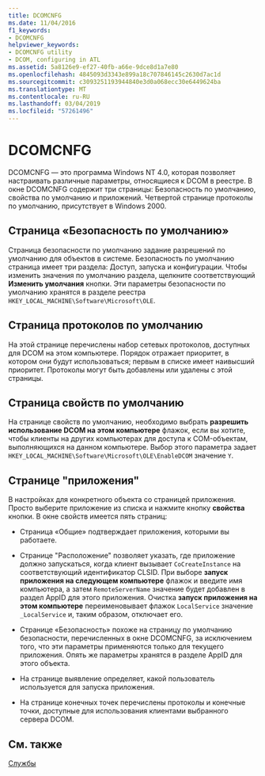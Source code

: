 ```yaml
---
title: DCOMCNFG
ms.date: 11/04/2016
f1_keywords:
- DCOMCNFG
helpviewer_keywords:
- DCOMCNFG utility
- DCOM, configuring in ATL
ms.assetid: 5a8126e9-ef27-40fb-a66e-9dce8d1a7e80
ms.openlocfilehash: 4845093d3343e899a18c707846145c2630d7ac1d
ms.sourcegitcommit: c3093251193944840e3d0a068ecc30e6449624ba
ms.translationtype: MT
ms.contentlocale: ru-RU
ms.lasthandoff: 03/04/2019
ms.locfileid: "57261496"
---
```

# <a name="dcomcnfg"></a>DCOMCNFG

DCOMCNFG — это программа Windows NT 4.0, которая позволяет настраивать различные параметры, относящиеся к DCOM в реестре. В окне DCOMCNFG содержит три страницы: Безопасность по умолчанию, свойства по умолчанию и приложений. Четвертой странице протоколы по умолчанию, присутствует в Windows 2000.

## <a name="default-security-page"></a>Страница «Безопасность по умолчанию»

Страница безопасности по умолчанию задание разрешений по умолчанию для объектов в системе. Безопасность по умолчанию страница имеет три раздела: Доступ, запуска и конфигурации. Чтобы изменить значения по умолчанию раздела, щелкните соответствующий **Изменить умолчания** кнопки. Эти параметры безопасности по умолчанию хранятся в разделе реестра `HKEY_LOCAL_MACHINE\Software\Microsoft\OLE`.

## <a name="default-protocols-page"></a>Страница протоколов по умолчанию

На этой странице перечислены набор сетевых протоколов, доступных для DCOM на этом компьютере. Порядок отражает приоритет, в котором они будут использоваться; первым в списке имеет наивысший приоритет. Протоколы могут быть добавлены или удалены с этой страницы.

## <a name="default-properties-page"></a>Страница свойств по умолчанию

На странице свойств по умолчанию, необходимо выбрать **разрешить использование DCOM на этом компьютере** флажок, если вы хотите, чтобы клиенты на других компьютерах для доступа к COM-объектам, выполняющихся на данном компьютере. Выбор этого параметра задает `HKEY_LOCAL_MACHINE\Software\Microsoft\OLE\EnableDCOM` значение `Y`.

## <a name="applications-page"></a>Странице "приложения"

В настройках для конкретного объекта со страницей приложения. Просто выберите приложение из списка и нажмите кнопку **свойства** кнопки. В окне свойств имеется пять страниц:

- Страница «Общие» подтверждает приложения, которыми вы работаете.

- Странице "Расположение" позволяет указать, где приложение должно запускаться, когда клиент вызывает `CoCreateInstance` на соответствующий идентификатор CLSID. При выборе **запуск приложения на следующем компьютере** флажок и введите имя компьютера, а затем `RemoteServerName` значение будет добавлен в раздел AppID для этого приложения. Очистка **запуск приложения на этом компьютере** переименовывает флажок `LocalService` значение `_LocalService` и, таким образом, отключает его.

- Странице «Безопасность» похоже на страницу по умолчанию безопасности, перечисленных в окне DCOMCNFG, за исключением того, что эти параметры применяются только для текущего приложения. Опять же параметры хранятся в разделе AppID для этого объекта.

- На странице выявление определяет, какой пользователь используется для запуска приложения.

- На странице конечных точек перечислены протоколы и конечные точки, доступные для использования клиентами выбранного сервера DCOM.

## <a name="see-also"></a>См. также

[Службы](../atl/atl-services.md)
